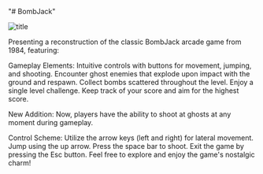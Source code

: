 "# BombJack" 

![title](https://github.com/inbarbahnof/BombJack/assets/158153825/aa7f463f-8a12-4980-afdf-557734b8915e)

Presenting a reconstruction of the classic BombJack arcade game from 1984, featuring:

Gameplay Elements:
Intuitive controls with buttons for movement, jumping, and shooting.
Encounter ghost enemies that explode upon impact with the ground and respawn.
Collect bombs scattered throughout the level.
Enjoy a single level challenge.
Keep track of your score and aim for the highest score.

New Addition:
Now, players have the ability to shoot at ghosts at any moment during gameplay.

Control Scheme:
Utilize the arrow keys (left and right) for lateral movement.
Jump using the up arrow.
Press the space bar to shoot.
Exit the game by pressing the Esc button.
Feel free to explore and enjoy the game's nostalgic charm!
